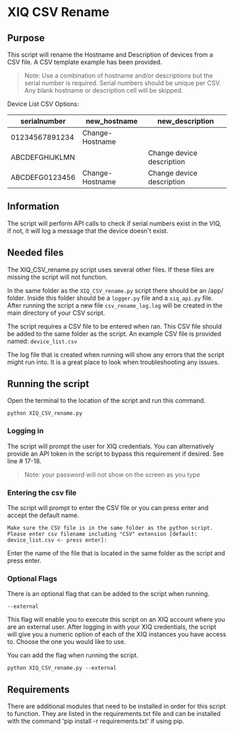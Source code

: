 # XIQ CSV Rename
## Purpose
This script will rename the Hostname and Description of devices from a CSV file. A CSV template example has been provided.

>Note: Use a combination of hostname and/or descriptions but the serial number is required.  Serial numbers should be unique per CSV.  Any blank hostname or description cell will be skipped.

Device List CSV Options:

| serialnumber | new_hostname | new_description |
| ------------ | ------------ | --------------- |
| 01234567891234 | Change-Hostname | <blank> | 
| ABCDEFGHIJKLMN | <blank> | Change device description |
| ABCDEFG0123456 | Change-Hostname | Change device description | 

## Information
The script will perform API calls to check if serial numbers exist in the VIQ, if not, it will log a message that the device doesn't exist. 

## Needed files
The XIQ_CSV_rename.py script uses several other files. If these files are missing the script will not function.

In the same folder as the `XIQ_CSV_rename.py` script there should be an /app/ folder. Inside this folder should be a `logger.py` file and a `xiq_api.py` file. After running the script a new file `csv_rename_log.log` will be created in the main directory of your CSV script.

The script requires a CSV file to be entered when ran. This CSV file should be added to the same folder as the script. An example CSV file is provided named: `device_list.csv`

The log file that is created when running will show any errors that the script might run into. It is a great place to look when troubleshooting any issues.

## Running the script
Open the terminal to the location of the script and run this command.

```
python XIQ_CSV_rename.py
```
### Logging in
The script will prompt the user for XIQ credentials.  You can alternatively provide an API token in the script to bypass this requirement if desired.  See line # 17-18.

>Note: your password will not show on the screen as you type

### Entering the csv file
The script will prompt to enter the CSV file or you can press enter and accept the default name.
```
Make sure the CSV file is in the same folder as the python script.
Please enter csv filename including "CSV" extension [default: device_list.csv <- press enter]:
```
Enter the name of the file that is located in the same folder as the script and press enter.

### Optional Flags
There is an optional flag that can be added to the script when running.
```
--external
```
This flag will enable you to execute this script on an XIQ account where you are an external user. After logging in with your XIQ credentials, the script will give you a numeric option of each of the XIQ instances you have access to. Choose the one you would like to use.

You can add the flag when running the script.
```
python XIQ_CSV_rename.py --external
```
## Requirements
There are additional modules that need to be installed in order for this script to function. They are listed in the requirements.txt file and can be installed with the command 'pip install -r requirements.txt' if using pip.
